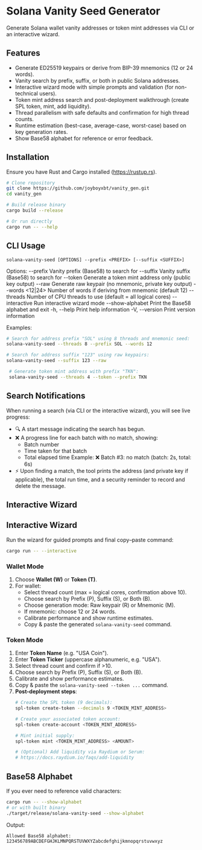 # Solana Vanity Seed Generator

Generate Solana wallet vanity addresses or token mint addresses via CLI or an interactive wizard.

## Features
  - Generate ED25519 keypairs or derive from BIP-39 mnemonics (12 or 24 words).
  - Vanity search by prefix, suffix, or both in public Solana addresses.
  - Interactive wizard mode with simple prompts and validation (for non-technical users).
  - Token mint address search and post-deployment walkthrough (create SPL token, mint, add liquidity).
  - Thread parallelism with safe defaults and confirmation for high thread counts.
  - Runtime estimation (best-case, average-case, worst-case) based on key generation rates.
  - Show Base58 alphabet for reference or error feedback.

## Installation
Ensure you have Rust and Cargo installed (https://rustup.rs).

```bash
# Clone repository
git clone https://github.com/joyboyxbt/vanity_gen.git
cd vanity_gen

# Build release binary
cargo build --release

# Or run directly
cargo run -- --help
```

## CLI Usage
```
solana-vanity-seed [OPTIONS] --prefix <PREFIX> [--suffix <SUFFIX>]
```

Options:
  --prefix <PREFIX>       Vanity prefix (Base58) to search for
  --suffix <SUFFIX>       Vanity suffix (Base58) to search for
  --token                 Generate a token mint address only (public key output)
  --raw                   Generate raw keypair (no mnemonic, private key output)
  --words <12|24>         Number of words if deriving from mnemonic (default 12)
  --threads <N>           Number of CPU threads to use (default = all logical cores)
  --interactive           Run interactive wizard mode
  --show-alphabet         Print the Base58 alphabet and exit
  -h, --help              Print help information
  -V, --version           Print version information

Examples:
```bash
# Search for address prefix "SOL" using 8 threads and mnemonic seed:
solana-vanity-seed --threads 8 --prefix SOL --words 12

# Search for address suffix "123" using raw keypairs:
solana-vanity-seed --suffix 123 --raw

 # Generate token mint address with prefix "TKN":
 solana-vanity-seed --threads 4 --token --prefix TKN
 ```

## Search Notifications

When running a search (via CLI or the interactive wizard), you will see live progress:
- 🔍 A start message indicating the search has begun.
- ❌ A progress line for each batch with no match, showing:
  - Batch number
  - Time taken for that batch
  - Total elapsed time
  Example:
    ❌ Batch #3: no match (batch: 2s, total: 6s)
- ⚡ Upon finding a match, the tool prints the address (and private key if applicable),
  the total run time, and a security reminder to record and delete the message.

## Interactive Wizard

## Interactive Wizard
Run the wizard for guided prompts and final copy–paste command:
```bash
cargo run -- --interactive
```

### Wallet Mode
1. Choose **Wallet (W)** or **Token (T)**.
2. For wallet:
   - Select thread count (max = logical cores, confirmation above 10).
   - Choose search by Prefix (P), Suffix (S), or Both (B).
   - Choose generation mode: Raw keypair (R) or Mnemonic (M).
   - If mnemonic: choose 12 or 24 words.
   - Calibrate performance and show runtime estimates.
   - Copy & paste the generated `solana-vanity-seed` command.

### Token Mode
1. Enter **Token Name** (e.g. "USA Coin").
2. Enter **Token Ticker** (uppercase alphanumeric, e.g. "USA").
3. Select thread count and confirm if >10.
4. Choose search by Prefix (P), Suffix (S), or Both (B).
5. Calibrate and show performance estimates.
6. Copy & paste the `solana-vanity-seed --token ...` command.
7. **Post-deployment steps**:
   ```bash
   # Create the SPL token (9 decimals):
   spl-token create-token --decimals 9 <TOKEN_MINT_ADDRESS>

   # Create your associated token account:
   spl-token create-account <TOKEN_MINT_ADDRESS>

   # Mint initial supply:
   spl-token mint <TOKEN_MINT_ADDRESS> <AMOUNT>

   # (Optional) Add liquidity via Raydium or Serum:
   # https://docs.raydium.io/faqs/add-liquidity
   ```

## Base58 Alphabet
If you ever need to reference valid characters:
```bash
cargo run -- --show-alphabet
# or with built binary
./target/release/solana-vanity-seed --show-alphabet
```
Output:
```
Allowed Base58 alphabet: 123456789ABCDEFGHJKLMNPQRSTUVWXYZabcdefghijkmnopqrstuvwxyz
```
